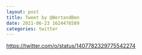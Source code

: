 ```yaml
--- 
layout: post 
title: Tweet by @BertandBen 
date: 2021-06-23 1624476589 
categories: twitter 
--- 
```

https://twitter.com/o/status/1407782329775542274